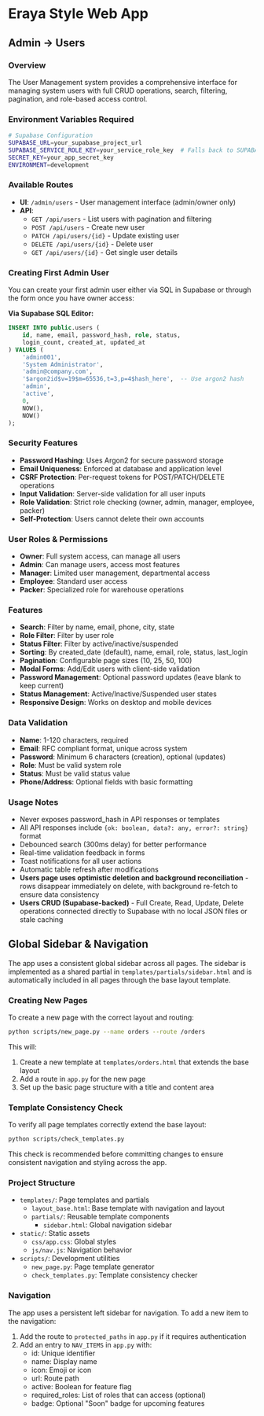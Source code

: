 # Eraya Style Web App

## Admin → Users

### Overview
The User Management system provides a comprehensive interface for managing system users with full CRUD operations, search, filtering, pagination, and role-based access control.

### Environment Variables Required
```bash
# Supabase Configuration
SUPABASE_URL=your_supabase_project_url
SUPABASE_SERVICE_ROLE_KEY=your_service_role_key  # Falls back to SUPABASE_ANON_KEY if not set
SECRET_KEY=your_app_secret_key
ENVIRONMENT=development
```

### Available Routes
- **UI**: `/admin/users` - User management interface (admin/owner only)
- **API**: 
  - `GET /api/users` - List users with pagination and filtering
  - `POST /api/users` - Create new user
  - `PATCH /api/users/{id}` - Update existing user
  - `DELETE /api/users/{id}` - Delete user
  - `GET /api/users/{id}` - Get single user details

### Creating First Admin User
You can create your first admin user either via SQL in Supabase or through the form once you have owner access:

**Via Supabase SQL Editor:**
```sql
INSERT INTO public.users (
    id, name, email, password_hash, role, status, 
    login_count, created_at, updated_at
) VALUES (
    'admin001',
    'System Administrator', 
    'admin@company.com',
    '$argon2id$v=19$m=65536,t=3,p=4$hash_here',  -- Use argon2 hash
    'admin',
    'active',
    0,
    NOW(),
    NOW()
);
```

### Security Features
- **Password Hashing**: Uses Argon2 for secure password storage
- **Email Uniqueness**: Enforced at database and application level
- **CSRF Protection**: Per-request tokens for POST/PATCH/DELETE operations
- **Input Validation**: Server-side validation for all user inputs
- **Role Validation**: Strict role checking (owner, admin, manager, employee, packer)
- **Self-Protection**: Users cannot delete their own accounts

### User Roles & Permissions
- **Owner**: Full system access, can manage all users
- **Admin**: Can manage users, access most features
- **Manager**: Limited user management, departmental access
- **Employee**: Standard user access
- **Packer**: Specialized role for warehouse operations

### Features
- **Search**: Filter by name, email, phone, city, state
- **Role Filter**: Filter by user role
- **Status Filter**: Filter by active/inactive/suspended
- **Sorting**: By created_date (default), name, email, role, status, last_login
- **Pagination**: Configurable page sizes (10, 25, 50, 100)
- **Modal Forms**: Add/Edit users with client-side validation
- **Password Management**: Optional password updates (leave blank to keep current)
- **Status Management**: Active/Inactive/Suspended user states
- **Responsive Design**: Works on desktop and mobile devices

### Data Validation
- **Name**: 1-120 characters, required
- **Email**: RFC compliant format, unique across system
- **Password**: Minimum 6 characters (creation), optional (updates)
- **Role**: Must be valid system role
- **Status**: Must be valid status value
- **Phone/Address**: Optional fields with basic formatting

### Usage Notes
- Never exposes password_hash in API responses or templates
- All API responses include `{ok: boolean, data?: any, error?: string}` format
- Debounced search (300ms delay) for better performance
- Real-time validation feedback in forms
- Toast notifications for all user actions
- Automatic table refresh after modifications
- **Users page uses optimistic deletion and background reconciliation** - rows disappear immediately on delete, with background re-fetch to ensure data consistency
- **Users CRUD (Supabase-backed)** - Full Create, Read, Update, Delete operations connected directly to Supabase with no local JSON files or stale caching

## Global Sidebar & Navigation

The app uses a consistent global sidebar across all pages. The sidebar is implemented as a shared partial in `templates/partials/sidebar.html` and is automatically included in all pages through the base layout template.

### Creating New Pages

To create a new page with the correct layout and routing:

```bash
python scripts/new_page.py --name orders --route /orders
```

This will:
1. Create a new template at `templates/orders.html` that extends the base layout
2. Add a route in `app.py` for the new page
3. Set up the basic page structure with a title and content area

### Template Consistency Check

To verify all page templates correctly extend the base layout:

```bash
python scripts/check_templates.py
```

This check is recommended before committing changes to ensure consistent navigation and styling across the app.

### Project Structure

- `templates/`: Page templates and partials
  - `layout_base.html`: Base template with navigation and layout
  - `partials/`: Reusable template components
    - `sidebar.html`: Global navigation sidebar
- `static/`: Static assets
  - `css/app.css`: Global styles
  - `js/nav.js`: Navigation behavior
- `scripts/`: Development utilities
  - `new_page.py`: Page template generator
  - `check_templates.py`: Template consistency checker

### Navigation

The app uses a persistent left sidebar for navigation. To add a new item to the navigation:

1. Add the route to `protected_paths` in `app.py` if it requires authentication
2. Add an entry to `NAV_ITEMS` in `app.py` with:
   - id: Unique identifier
   - name: Display name
   - icon: Emoji or icon
   - url: Route path
   - active: Boolean for feature flag
   - required_roles: List of roles that can access (optional)
   - badge: Optional "Soon" badge for upcoming features